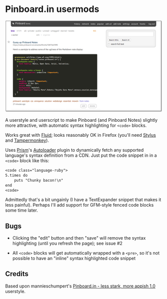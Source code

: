 # Pinboard.in usermods
![](screenshot.png)

A userstyle and userscript to make Pinboard (and Pinboard Notes) slightly more
attractive, with automatic syntax highlighting for `<code>` blocks.

Works great with [Fluid][]; looks reasonably OK in Firefox (you'll need
[Stylus][] and [Tampermonkey][]).

Uses [Prism][]'s [Autoloader][] plugin to dynamically fetch any supported
language's syntax definition from a CDN. Just put the code snippet in in
a `<code>` block like this:

```
<code class="language-ruby">
5.times do
    puts "Chunky bacon!\n"
end
<code>
```

Admittedly that's a bit ungainly (I have a TextExpander snippet that makes it
less painful). Perhaps I'll add support for GFM-style fenced code blocks some
time later.

## Bugs

* Clicking the "edit" button and then "save" will remove the syntax
  highlighting (until you refresh the page); see issue #2
  
* All `<code>` blocks will get automatically wrapped with a `<pre>`, so 
  it's not possible to have an "inline" syntax highlighted code snippet
  
## Credits

Based upon mannieschumpert's
[Pinboard.in - less stark, more appish 1.0][userstyle] userstyle.

[fluid]: http://fluidapp.com
[stylus]: https://add0n.com/stylus.html
[tampermonkey]: https://tampermonkey.net/
[prism]: http://prismjs.com/
[autoloader]: http://prismjs.com/plugins/autoloader/
[userstyle]: https://userstyles.org/styles/41551/pinboard-in-less-stark-more-appish-1-0
